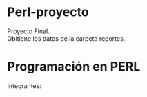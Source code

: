 # Perl-proyecto
 Proyecto Final. <br>
  Obitiene los datos de la carpeta reportes.
  
# Programación en PERL
 Integrantes:
  
